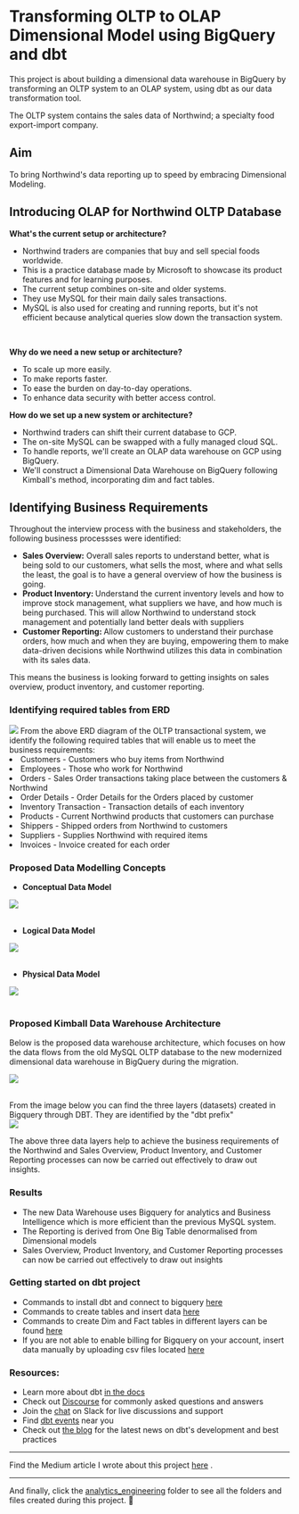 # Transforming OLTP to OLAP Dimensional Model using BigQuery and dbt
This project is about building a dimensional data warehouse in BigQuery by transforming an OLTP system to an OLAP system, using dbt as our data transformation tool.

The OLTP system contains the sales data of Northwind; a specialty food export-import company.

## Aim
To bring Northwind's data reporting up to speed by embracing Dimensional Modeling.

## Introducing OLAP for Northwind OLTP Database
<b>What's the current setup or architecture?</b>

- Northwind traders are companies that buy and sell special foods worldwide.
- This is a practice database made by Microsoft to showcase its product features and for learning purposes.
- The current setup combines on-site and older systems.
- They use MySQL for their main daily sales transactions.
- MySQL is also used for creating and running reports, but it's not efficient because analytical queries slow down the transaction system.
<br>

<b>Why do we need a new setup or architecture?</b>

- To scale up more easily.
- To make reports faster.
- To ease the burden on day-to-day operations.
- To enhance data security with better access control.

<b>How do we set up a new system or architecture?</b>

- Northwind traders can shift their current database to GCP.
- The on-site MySQL can be swapped with a fully managed cloud SQL.
- To handle reports, we'll create an OLAP data warehouse on GCP using BigQuery.
- We'll construct a Dimensional Data Warehouse on BigQuery following Kimball's method, incorporating dim and fact tables.


## Identifying Business Requirements
Throughout the interview process with the business and stakeholders, the following business processses were identified:
- <b>Sales Overview:</b> 
Overall sales reports to understand better, what is being sold to our customers, what sells the most, where and what sells the least, the goal is to have a general overview of how the business is going.
- <b>Product Inventory: </b>
Understand the current inventory levels and how to improve stock management, what suppliers we have, and how much is being purchased. This will allow Northwind to understand stock management and potentially land better deals with suppliers
- <b>Customer Reporting: </b>
Allow customers to understand their purchase orders, how much and when they are buying, empowering them to make data-driven decisions while Northwind utilizes this data in combination with its sales data.

This means the business is looking forward to getting insights on sales overview, product inventory, and customer reporting.


### Identifying required tables from ERD
<img src="analytics_engineering/readme_images/northwind-oltp-erd.png">
From the above ERD diagram of the OLTP transactional system, we identify the following required tables that will enable us to meet the business requirements:

<br>
<li>Customers - Customers who buy items from Northwind</li>
<li>Employees - Those who work for Northwind</li>
<li>Orders - Sales Order transactions taking place between the customers & Northwind</li>
<li>Order Details - Order Details for the Orders placed by customer</li>
<li>Inventory Transaction - Transaction details of each inventory</li>
<li>Products - Current Northwind products that customers can purchase</li>
<li>Shippers - Shipped orders from Northwind to customers</li>
<li>Suppliers - Supplies Northwind with required items</li>
<li>Invoices - Invoice created for each order</li>


### Proposed Data Modelling Concepts
- <b>Conceptual Data Model</b>
<img src="analytics_engineering/readme_images/conceptual-model.png">
<br><br>

- <b>Logical Data Model</b>
<img src="analytics_engineering/readme_images/logical-model.png">
<br><br>

- <b>Physical Data Model</b>
<img src="analytics_engineering/readme_images/physical-model.png">
<br><br>

### Proposed Kimball Data Warehouse Architecture
Below is the proposed data warehouse architecture, which focuses on how the data flows from the old MySQL OLTP database to the new modernized dimensional data warehouse in BigQuery during the migration.

<img src="analytics_engineering/readme_images/data-warehouse-architecture.png">
<br><br>

From the image below you can find the three layers (datasets) created in Bigquery through DBT. They are identified by the "dbt prefix"
<br>
<img src="analytics_engineering/readme_images/bigquery-data-layers.png">

The above three data layers help to achieve the business requirements of the Northwind and Sales Overview, Product Inventory, and Customer Reporting processes can now be carried out effectively to draw out insights.


### Results
- The new Data Warehouse uses Bigquery for analytics and Business Intelligence which is more efficient than the previous MySQL system.
- The Reporting is derived from One Big Table denormalised from Dimensional models
- Sales Overview, Product Inventory, and Customer Reporting processes can now be carried out effectively to draw out insights


### Getting started on dbt project
- Commands to install dbt and connect to bigquery <a href="https://github.com/Chisomnwa/Building-OLAP-Dimensional-Model-using-BigQuery-and-DBT/blob/main/analytics_engineering/sql_bash_commands/dbt_bash_setup.sh">here</a>
- Commands to create tables and insert data <a href="https://github.com/Chisomnwa/Building-OLAP-Dimensional-Model-using-BigQuery-and-DBT/tree/main/analytics_engineering/sql_bash_commands/bigquery_tables_setup">here</a>
- Commands to create Dim and Fact tables in different layers can be found <a href="https://github.com/Chisomnwa/Building-OLAP-Dimensional-Model-using-BigQuery-and-DBT/tree/main/analytics_engineering/models">here</a>
- If you are not able to enable billing for Bigquery on your account, insert data manually by uploading csv files located <a href="https://github.com/Chisomnwa/Building-OLAP-Dimensional-Model-using-BigQuery-and-DBT/tree/main/analytics_engineering/datasets">here</a>


### Resources:
- Learn more about dbt [in the docs](https://docs.getdbt.com/docs/introduction)
- Check out [Discourse](https://discourse.getdbt.com/) for commonly asked questions and answers
- Join the [chat](https://community.getdbt.com/) on Slack for live discussions and support
- Find [dbt events](https://events.getdbt.com) near you
- Check out [the blog](https://blog.getdbt.com/) for the latest news on dbt's development and best practices

***
Find the Medium article I wrote about this project [here](https://medium.com/@chisomnnamani/transforming-oltp-to-olap-dimensional-model-using-bigquery-and-dbt-bfd087293965) .

***
And finally, click the [analytics_engineering](https://github.com/Chisomnwa/Building-OLAP-Dimensional-Model-using-BigQuery-and-DBT/tree/main/analytics_engineering) folder to see all the folders and files created during this project. 🌟
